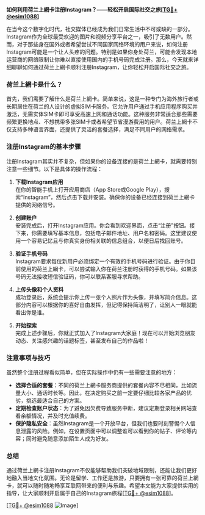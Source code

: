**如何利用荷兰上網卡注册Instagram？——轻松开启国际社交之旅[[TG💪+ @esim1088](https://t.me/s/esim1088)]**

在当今这个数字化时代，社交媒体已经成为我们日常生活中不可或缺的一部分。Instagram作为全球最受欢迎的图片和视频分享平台之一，吸引了无数用户。然而，对于那些身在国外或者希望尝试不同国家网络环境的用户来说，如何注册Instagram可能是一个让人头疼的问题。特别是如果你身处荷兰，可能会发现本地运营商的网络限制让你难以直接使用国内的手机号码完成注册。那么，今天就来详细聊聊如何通过荷兰上網卡顺利注册Instagram，让你轻松开启国际社交之旅。

### 荷兰上網卡是什么？

首先，我们需要了解什么是荷兰上網卡。简单来说，这是一种专门为海外旅行者或长期居住在荷兰的人设计的虚拟SIM卡服务。它允许用户通过手机应用程序购买并激活，无需实体SIM卡即可享受高速上网和通话功能。这种服务非常适合那些需要频繁更换地点、不想携带多张SIM卡或者希望节省漫游费用的用户。荷兰上網卡不仅支持多种语言界面，还提供了灵活的套餐选择，满足不同用户的网络需求。

### 注册Instagram的基本步骤

注册Instagram其实并不复杂，但如果你的设备连接的是荷兰上網卡，就需要特别注意一些细节。以下是具体的操作流程：

1. **下载Instagram应用**  
   在你的智能手机上打开应用商店（App Store或Google Play），搜索“Instagram”，然后点击下载并安装。确保你的设备已经连接到荷兰上網卡提供的网络信号。

2. **创建账户**  
   安装完成后，打开Instagram应用。你会看到欢迎界面，点击“注册”按钮。接下来，你需要填写基本信息，包括电子邮件地址、用户名和密码。这里建议使用一个容易记忆且与你真实身份相关联的信息组合，以便日后找回账号。

3. **验证手机号码**  
   Instagram要求每位新用户必须绑定一个有效的手机号码进行验证。由于你目前使用的荷兰上網卡，可以尝试输入你在荷兰注册时获得的手机号码。如果该号码无法接收短信验证码，你可以联系客服寻求帮助。

4. **上传头像和个人资料**  
   成功登录后，系统会提示你上传一张个人照片作为头像，并填写简介信息。这部分内容可以根据你的喜好自由发挥，但记得保持简洁明了，让别人一眼就能看出你是谁。

5. **开始探索**  
   完成上述步骤后，你就正式加入了Instagram大家庭！现在可以开始浏览朋友动态、关注感兴趣的话题标签，甚至发布自己的作品啦！

### 注意事项与技巧

虽然整个注册过程看似简单，但在实际操作中仍有一些需要注意的地方：

- **选择合适的套餐**：不同的荷兰上網卡服务商提供的套餐内容不尽相同，比如流量大小、通话时长等。因此，在决定购买之前一定要仔细比较各家产品的优劣，挑选最适合自己的方案。
- **定期检查账户状态**：为了避免因欠费导致服务中断，建议定期登录相关网站查看余额情况，并及时充值续费。
- **保护隐私安全**：虽然Instagram是一个开放平台，但我们也要时刻警惕个人信息泄露的风险。例如，在设置页面中可以调整谁可以看到你的帖子、评论等内容；同时避免随意添加陌生人成为好友。

### 总结

通过荷兰上網卡注册Instagram不仅能够帮助我们突破地域限制，还能让我们更好地融入当地文化氛围。无论是留学、工作还是旅游，只要拥有一张可靠的荷兰上網卡，就可以随时随地畅享互联网带来的便利与乐趣。希望本文能为大家提供实用的指导，让大家顺利开启属于自己的Instagram旅程[[TG💪+ @esim1088](https://t.me/s/esim1088)]。

[[TG💪+ @esim1088](https://t.me/s/esim1088) ![Image](https://i.postimg.cc/4NQfJmqS/Snipaste-2025-05-13-00-14-12.png)]
